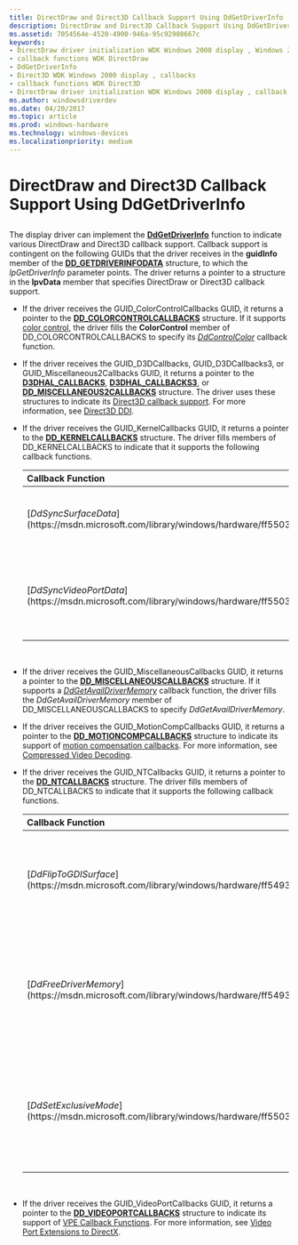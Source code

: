 ```yaml
---
title: DirectDraw and Direct3D Callback Support Using DdGetDriverInfo
description: DirectDraw and Direct3D Callback Support Using DdGetDriverInfo
ms.assetid: 7054564e-4520-4900-946a-95c92908667c
keywords:
- DirectDraw driver initialization WDK Windows 2000 display , Windows 2000
- callback functions WDK DirectDraw
- DdGetDriverInfo
- Direct3D WDK Windows 2000 display , callbacks
- callback functions WDK Direct3D
- DirectDraw driver initialization WDK Windows 2000 display , callback functions
ms.author: windowsdriverdev
ms.date: 04/20/2017
ms.topic: article
ms.prod: windows-hardware
ms.technology: windows-devices
ms.localizationpriority: medium
---
```


# DirectDraw and Direct3D Callback Support Using DdGetDriverInfo


## <span id="ddk_directdraw_and_direct3d_callback_support_using_ddgetdriverinfo_gg"></span><span id="DDK_DIRECTDRAW_AND_DIRECT3D_CALLBACK_SUPPORT_USING_DDGETDRIVERINFO_GG"></span>


The display driver can implement the [**DdGetDriverInfo**](https://msdn.microsoft.com/library/windows/hardware/ff549404) function to indicate various DirectDraw and Direct3D callback support. Callback support is contingent on the following GUIDs that the driver receives in the **guidInfo** member of the [**DD\_GETDRIVERINFODATA**](https://msdn.microsoft.com/library/windows/hardware/ff551550) structure, to which the *lpGetDriverInfo* parameter points. The driver returns a pointer to a structure in the **lpvData** member that specifies DirectDraw or Direct3D callback support.

-   If the driver receives the GUID\_ColorControlCallbacks GUID, it returns a pointer to the [**DD\_COLORCONTROLCALLBACKS**](https://msdn.microsoft.com/library/windows/hardware/ff550521) structure. If it supports [color control](color-control-initialization.md), the driver fills the **ColorControl** member of DD\_COLORCONTROLCALLBACKS to specify its [*DdControlColor*](https://msdn.microsoft.com/library/windows/hardware/ff549244) callback function.

-   If the driver receives the GUID\_D3DCallbacks, GUID\_D3DCallbacks3, or GUID\_Miscellaneous2Callbacks GUID, it returns a pointer to the [**D3DHAL\_CALLBACKS**](https://msdn.microsoft.com/library/windows/hardware/ff544716), [**D3DHAL\_CALLBACKS3**](https://msdn.microsoft.com/library/windows/hardware/ff544723), or [**DD\_MISCELLANEOUS2CALLBACKS**](https://msdn.microsoft.com/library/windows/hardware/ff551645) structure. The driver uses these structures to indicate its [Direct3D callback support](driver-functions-to-support-direct3d.md). For more information, see [Direct3D DDI](direct3d.md).

-   If the driver receives the GUID\_KernelCallbacks GUID, it returns a pointer to the [**DD\_KERNELCALLBACKS**](https://msdn.microsoft.com/library/windows/hardware/ff551633) structure. The driver fills members of DD\_KERNELCALLBACKS to indicate that it supports the following callback functions.

    <table>
    <colgroup>
    <col width="50%" />
    <col width="50%" />
    </colgroup>
    <thead>
    <tr class="header">
    <th align="left">Callback Function</th>
    <th align="left">Description</th>
    </tr>
    </thead>
    <tbody>
    <tr class="odd">
    <td align="left"><p>[<em>DdSyncSurfaceData</em>](https://msdn.microsoft.com/library/windows/hardware/ff550345)</p></td>
    <td align="left"><p>Sets and modifies surface data.</p></td>
    </tr>
    <tr class="even">
    <td align="left"><p>[<em>DdSyncVideoPortData</em>](https://msdn.microsoft.com/library/windows/hardware/ff550350)</p></td>
    <td align="left"><p>Sets and modifies video port extensions (VPE) object data.</p></td>
    </tr>
    </tbody>
    </table>

     

<!-- -->

-   If the driver receives the GUID\_MiscellaneousCallbacks GUID, it returns a pointer to the [**DD\_MISCELLANEOUSCALLBACKS**](https://msdn.microsoft.com/library/windows/hardware/ff551657) structure. If it supports a [*DdGetAvailDriverMemory*](https://msdn.microsoft.com/library/windows/hardware/ff549377) callback function, the driver fills the *DdGetAvailDriverMemory* member of DD\_MISCELLANEOUSCALLBACKS to specify *DdGetAvailDriverMemory*.

-   If the driver receives the GUID\_MotionCompCallbacks GUID, it returns a pointer to the [**DD\_MOTIONCOMPCALLBACKS**](https://msdn.microsoft.com/library/windows/hardware/ff551660) structure to indicate its support of [motion compensation callbacks](motion-compensation-callbacks.md). For more information, see [Compressed Video Decoding](compressed-video-decoding.md).

-   If the driver receives the GUID\_NTCallbacks GUID, it returns a pointer to the [**DD\_NTCALLBACKS**](https://msdn.microsoft.com/library/windows/hardware/ff551673) structure. The driver fills members of DD\_NTCALLBACKS to indicate that it supports the following callback functions.

    <table>
    <colgroup>
    <col width="50%" />
    <col width="50%" />
    </colgroup>
    <thead>
    <tr class="header">
    <th align="left">Callback Function</th>
    <th align="left">Description</th>
    </tr>
    </thead>
    <tbody>
    <tr class="odd">
    <td align="left"><p>[<em>DdFlipToGDISurface</em>](https://msdn.microsoft.com/library/windows/hardware/ff549335)</p></td>
    <td align="left"><p>Notifies the driver when DirectDraw is flipping to or from a GDI surface.</p></td>
    </tr>
    <tr class="even">
    <td align="left"><p>[<em>DdFreeDriverMemory</em>](https://msdn.microsoft.com/library/windows/hardware/ff549360)</p></td>
    <td align="left"><p>Frees offscreen or nonlocal display memory to satisfy a new allocation request.</p></td>
    </tr>
    <tr class="odd">
    <td align="left"><p>[<em>DdSetExclusiveMode</em>](https://msdn.microsoft.com/library/windows/hardware/ff550305)</p></td>
    <td align="left"><p>Notifies the driver when a DirectDraw application is switching to or from exclusive mode.</p></td>
    </tr>
    </tbody>
    </table>

     

<!-- -->

-   If the driver receives the GUID\_VideoPortCallbacks GUID, it returns a pointer to the [**DD\_VIDEOPORTCALLBACKS**](https://msdn.microsoft.com/library/windows/hardware/ff551758) structure to indicate its support of [VPE Callback Functions](vpe-callback-functions.md). For more information, see [Video Port Extensions to DirectX](video-port-extensions-to-directx.md).

 

 






